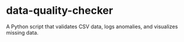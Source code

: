 # data-quality-checker
A Python script that validates CSV data, logs anomalies, and visualizes missing data.
